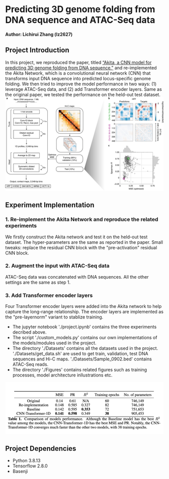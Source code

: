 # Predicting 3D genome folding from DNA sequence and ATAC-Seq data
#### Author: Lichirui Zhang (lz2627)
## Project Introduction
In this project, we reproduced the paper, titled [“Akita, a CNN model for predicting 3D genome folding from DNA sequence.”](https://www.nature.com/articles/s41592-020-0958-x) and re-implemented the Akita Network, which is a convolutional neural network (CNN) that transforms input DNA sequence into predicted locus-specific genome folding. We then tried to improve the model performance in two ways: (1) leverage ATAC-Seq data, and (2) add Transformer encoder layers. Same as the original paper, we tested the performance on the held-out test dataset.
![Network structure](./Figures/akita_architecture.png)

## Experiment Implementation
### 1. Re-implement the Akita Network and reproduce the related experiments
We firstly construct the Akita network and test it on the held-out test dataset. The hyper-parameters are the same as reported in the paper. Small tweaks: replace the residual CNN block with the "pre-activation" residual CNN block.

### 2. Augment the input with ATAC-Seq data
ATAC-Seq data was concatenated with DNA sequences. All the other settings are the same as step 1. 

### 3. Add Transformer encoder layers
Four Transformer encoder layers were added into the Akita network to help capture the long-range relationship. The encoder layers are implemented as the "pre-layernorm" variant to stablize training.

* The jupyter notebook './project.ipynb' contains the three experiments decribed above. 
* The script './custom_models.py' contains our own implementations of the models/modules used in the project.
* The directory './Datasets' contains all the datasets used in the project. './Datasets/get_data.sh' are used to get train, validation, test DNA sequences and Hi-C maps. './Datasets/Sample_0902.bed' contains ATAC-Seq reads.
* The directory './Figures' contains related figures such as training processes, model architecture inllustrations etc.

![Result](./Figures/result.png)

## Project Dependencies
* Python 3.8.13
* Tensorflow 2.8.0
* Basenji
